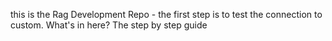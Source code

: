 this is the Rag Development Repo - the first step is to test the connection to custom. What's in here? The step by step guide

